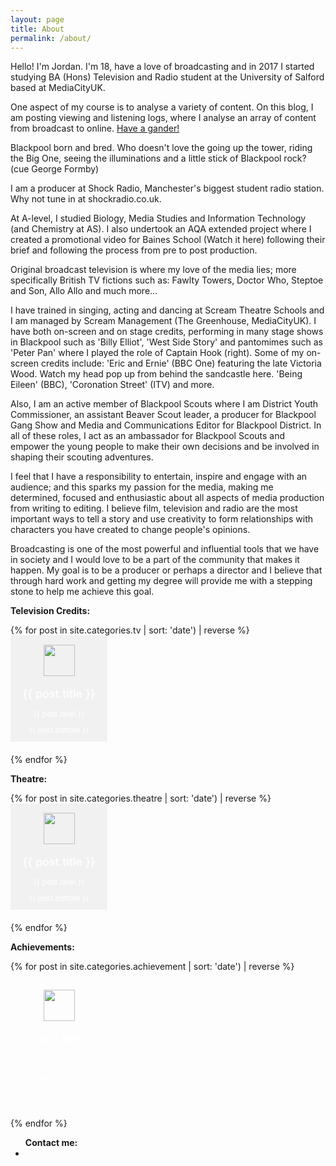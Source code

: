```yaml
---
layout: page
title: About
permalink: /about/
---
```

<style>
@import url('http://productions.shuck.org.uk/grid.css');

.grid-10 {
width: 10% !important;
}

.grid-achievemini {
height: 140px !important;
}
/**** About page styles ***/
.achievebox { padding: 10px; height: 170px; text-align: center; color: #fff; margin-right: 10px; padding: 15px; display: block; min-width: 125px; position: relative; margin-bottom: 20px; }

.achieveimg { margin-left: auto; margin-right: auto; max-height: 50px !important; min-width: 10px !important; margin-bottom: 6px !important; background-repeat: no-repeat !important; display: block; float: none !important; padding: 0px !important; width: 50px !important; margin-bottom: 20px !important; }

.achievebold { font-weight: 500; font-size: 18; line-height: 1 !important; }

.achievelevel { font-weight: 300; font-size: 15px; margin-bottom: 0px !important; padding-bottom: 10px; }

.briefskills { font-weight: 400; font-size: 12px; line-height: 1.3 !important; }

.achievewhen { font-size: 12px; line-height: 0.2; padding-top: 5px; padding-bottom: 5px; }

.bottominfo { bottom: 0; margin-bottom: 0px !important; position: absolute; width: 80%; left: 0; width: 100%; }

.grid-achieve { margin-right: 70px; }</style>


Hello! I'm Jordan. I'm 18, have a love of broadcasting and in 2017 I started studying BA (Hons) Television and Radio student at the University of Salford based at MediaCityUK.

One aspect of my course is to analyse a variety of content. On this blog, I am posting viewing and listening logs, where I analyse an array of content from broadcast to online. <a href="/blog/"> Have a gander! </a>

Blackpool born and bred. Who doesn't love the going up the tower, riding the Big One, seeing the illuminations and a little stick of Blackpool rock? (cue George Formby)

I am a producer at Shock Radio, Manchester's biggest student radio station. Why not tune in at shockradio.co.uk.

At A-level, I studied Biology, Media Studies and Information Technology (and Chemistry at AS). I also undertook an AQA extended project where I created a promotional video for Baines School (Watch it here) following their brief and following the process from pre to post production.

Original broadcast television is where my love of the media lies; more specifically British TV fictions such as: Fawlty Towers, Doctor Who, Steptoe and Son, Allo Allo and much more...

I have trained in singing, acting and dancing at Scream Theatre Schools and I am managed by Scream Management (The Greenhouse, MediaCityUK). I have both on-screen and on stage credits, performing in many stage shows in Blackpool such as 'Billy Elliot', 'West Side Story' and pantomimes such as 'Peter Pan' where I played the role of Captain Hook (right). Some of my on-screen credits include: 'Eric and Ernie' (BBC One) featuring the late Victoria Wood. Watch my head pop up from behind the sandcastle here. 'Being Eileen' (BBC), 'Coronation Street' (ITV) and more.

Also, I am an active member of Blackpool Scouts where I am District Youth Commissioner, an assistant Beaver Scout leader, a producer for Blackpool Gang Show and Media and Communications Editor for Blackpool District. In all of these roles, I act as an ambassador for Blackpool Scouts and empower the young people to make their own decisions and be involved in shaping their scouting adventures.

I feel that I have a responsibility to entertain, inspire and engage with an audience; and this sparks my passion for the media, making me determined, focused and enthusiastic about all aspects of media production from writing to editing. I believe film, television and radio are the most important ways to tell a story and use creativity to form relationships with characters you have created to change people's opinions.

Broadcasting is one of the most powerful and influential tools that we have in society and I would love to be a part of the community that makes it happen. My goal is to be a producer or perhaps a director and I believe that through hard work and getting my degree will provide me with a stepping stone to help me achieve this goal.

**Television Credits:**

<div class="grid-container">
{% for post in site.categories.tv | sort: 'date') | reverse %}
<div class="grid-10 mobile-grid-100 grid-achieve">
<div class="achievebox  grid-achievemini" style="color:rgba{{ post.uniquecolour }}!important; background-color:#F1F1F1; ">
<img class="achieveimg" src="{{ site.baseurl }}/images/{{ post.symbol }}">
<p class="achievebold">{{ post.title }}</p>
<span class="bottominfo">
<p class="briefskills">{{ post.level }}</p>
<p class="achievewhen">{{ post.bottom }}</p>
</span>
</div></div>
{% endfor %}

</div>

**Theatre:**

<div class="grid-container">
{% for post in site.categories.theatre | sort: 'date') | reverse %}
<div class="grid-10 mobile-grid-100 grid-achieve">
<div class="achievebox  grid-achievemini" style="color:rgba{{ post.uniquecolour }}!important; background-color:#F1F1F1; ">
<img class="achieveimg" src="{{ site.baseurl }}/images/{{ post.symbol }}">
<p class="achievebold">{{ post.title }}</p>
<span class="bottominfo">
<p class="briefskills">{{ post.level }}</p>
<p class="achievewhen">{{ post.bottom }}</p>
</span>
</div></div>
{% endfor %}

</div>

**Achievements:**

<div class="grid-container">

{% for post in site.categories.achievement | sort: 'date') | reverse %}
<div class="grid-10 mobile-grid-100 grid-achieve">
<div class="achievebox" style="background:rgba{{ post.uniquecolour }}; ">
<img class="achieveimg" src="{{ site.baseurl }}/images/{{ post.symbol }}">
<p class="achievebold">{{ post.title }}</p>
<span class="bottominfo">
<p class="briefskills">{{ post.level }}</p>
<p class="achievewhen">{{ post.bottom }}</p>
</span>
</div></div>

{% endfor %}
</div>


<ul class="sociallinks footersocial">
<b>Contact me:</b>
<a href="mailto:{{site.email}}"><li><i class="fa fa-envelope"></i></li></a>
</ul>
